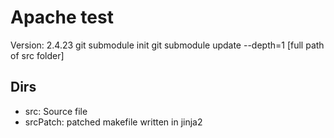 # Apache test

Version: 2.4.23
git submodule init
git submodule update --depth=1 [full path of src folder]
## Dirs

- src: Source file
- srcPatch: patched makefile written in jinja2  

